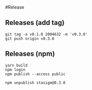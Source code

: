 #Release

## Releases (add tag)
```shell
git tag -a v0.1.0 2004632 -m 'v0.3.0'
git push origin v0.3.0
```
## Releases (npm)
```shell
yarn build
npm login
npm publish --access public

npm unpublish stasige@0.3.0
```
